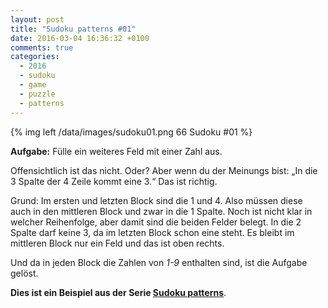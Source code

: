 ```yaml
---
layout: post
title: "Sudoku patterns #01"
date: 2016-03-04 16:36:32 +0100
comments: true
categories:
  - 2016
  - sudoku
  - game
  - puzzle
  - patterns
---
```

{% img left /data/images/sudoku01.png 66 Sudoku #01 %}

__Aufgabe:__ Fülle ein weiteres Feld mit einer Zahl aus.

Offensichtlich ist das nicht. Oder? Aber wenn du der Meinungs bist: „In
die 3 Spalte der 4 Zeile kommt eine 3.“ Das ist richtig.

Grund: Im ersten und letzten Block sind die 1 und 4. Also müssen diese
auch in den mittleren Block und zwar in die 1 Spalte. Noch ist nicht
klar in welcher Reihenfolge, aber damit sind die beiden Felder belegt.
In die 2 Spalte darf keine 3, da im letzten Block schon eine steht. Es
bleibt im mittleren Block nur ein Feld und das ist oben rechts.

Und da in jeden Block die Zahlen von _1-9_ enthalten sind, ist die
Aufgabe gelöst.

__Dies ist ein Beispiel aus der Serie
[Sudoku patterns](/blog/sudoku-patterns/)__.
